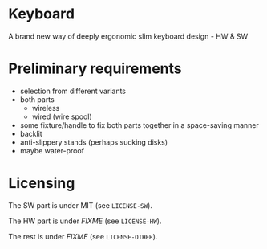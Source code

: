 # Keyboard
A brand new way of deeply ergonomic slim keyboard design - HW &amp; SW

# Preliminary requirements
* selection from different variants
* both parts
    * wireless
    * wired (wire spool)
* some fixture/handle to fix both parts together in a space-saving manner
* backlit
* anti-slippery stands (perhaps sucking disks)
* maybe water-proof

# Licensing
The SW part is under MIT (see `LICENSE-SW`).

The HW part is under *FIXME* (see `LICENSE-HW`).

The rest is under *FIXME* (see `LICENSE-OTHER`).
